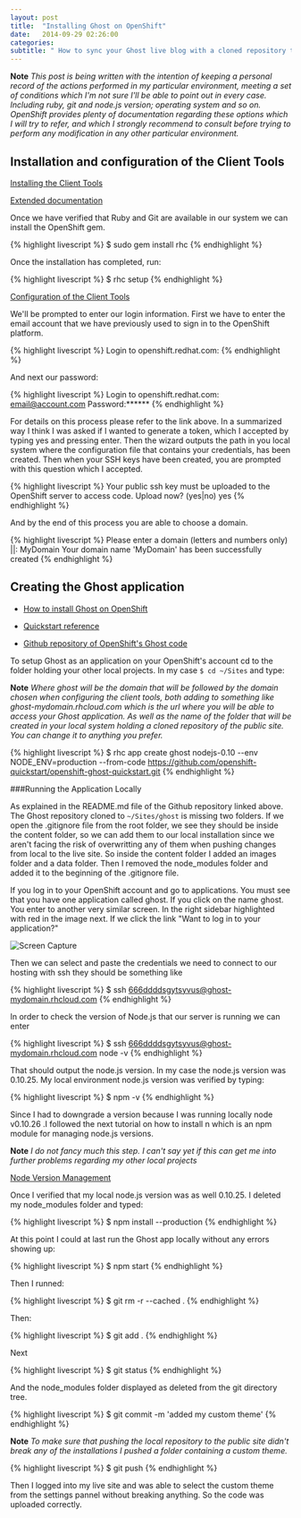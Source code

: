 ```yaml
---
layout: post
title:  "Installing Ghost on OpenShift"
date:   2014-09-29 02:26:00
categories:
subtitle: " How to sync your Ghost live blog with a cloned repository that runs locally"
---
```

**Note** *This post is being written with the intention of keeping a personal record of the actions performed in my particular environment, meeting a set of conditions which I'm not sure I'll be able to point out in every case. Including ruby, git and node.js version; operating system and so on. OpenShift provides plenty of documentation regarding these options which I will try to refer, and which I strongly recommend to consult before trying to perform any modification in any other particular environment.* 
 
## Installation and configuration of the Client Tools
 
 
[Installing the Client Tools](https://developers.openshift.com/en/getting-started-client-tools.html)
 
[Extended documentation](https://access.redhat.com/documentation/en-US/OpenShift_Online/2.0/html/Client_Tools_Installation_Guide/index.html)
 
Once we have verified that Ruby and Git are available in our system we can install the OpenShift gem.

{% highlight livescript %}
$ sudo gem install rhc
{% endhighlight %}

Once the installation has completed, run:

{% highlight livescript %}
$ rhc setup
{% endhighlight %}    


[Configuration of the Client Tools](https://access.redhat.com/documentation/en-US/OpenShift_Online/2.0/html/Client_Tools_Installation_Guide/Configuring_Client_Tools.html)

We'll be prompted to enter our login information. First we have to enter the email account that we have previously used to sign in to the OpenShift platform.

{% highlight livescript %}
Login to openshift.redhat.com: 
{% endhighlight %}

And next our password:

{% highlight livescript %}
Login to openshift.redhat.com: email@account.com
Password:******
{% endhighlight %}
    
For details on this process please refer to the link above. In a summarized way I think I was asked if I wanted to generate a token, which I accepted by typing yes and pressing enter. Then the wizard outputs the path in you local system where the configuration file that contains your credentials, has been created. Then when your SSH keys have been created, you are prompted with this question which I accepted.

{% highlight livescript %}
Your public ssh key must be uploaded to the OpenShift server to access code.
Upload now? (yes|no) yes
{% endhighlight %}
    
And by the end of this process you are able to choose a domain.

{% highlight livescript %}
Please enter a domain (letters and numbers only) |<none>|: MyDomain
Your domain name 'MyDomain' has been successfully created
{% endhighlight %}    
    
    
## Creating the Ghost application
 
 
 * [How to install Ghost on OpenShift](http://howtoinstallghost.com/how-to-install-ghost-on-openshift/)
 
 * [Quickstart reference](https://www.openshift.com/quickstarts/ghost)
 
 * [Github repository of OpenShift's Ghost code](https://github.com/openshift-quickstart/openshift-ghost-quickstart)
 
To setup Ghost as an application on your OpenShift's account cd to the folder holding your other local projects. In my case `$ cd ~/Sites` and type:
 
 **Note** *Where ghost will be the domain that will be followed by the domain chosen when configuring the client tools, both adding to something like ghost-mydomain.rhcloud.com which is the url where you will be able to access your Ghost application. As well as the name of the folder that will be created in your local system holding a cloned repository of the public site. You can change it to anything you prefer.*
 
{% highlight livescript %}
$ rhc app create ghost nodejs-0.10 --env NODE_ENV=production --from-code https://github.com/openshift-quickstart/openshift-ghost-quickstart.git
{% endhighlight %}     


###Running the Application Locally

As explained in the README.md file of the Github repository linked above. The Ghost repository cloned to `~/Sites/ghost` is missing two folders. If we open the .gitignore file from the root folder, we see they should be inside the content folder, so we can add them to our local installation since we aren't facing the risk of overwritting any of them when pushing changes from local to the live site. So inside the content folder I added an images folder and a data folder. Then I removed the node_modules folder and added it to the beginning of the .gitignore file.

If you log in to your OpenShift account and go to applications. You must see that you have one application called ghost. If you click on the name ghost. You enter to another very similar screen. In the right sidebar highlighted with red in the image next. If we click the link "Want to log in to your application?"


![Screen Capture]({{site.baseurl}}/images/ssh-1.png "Screen Capture")


Then we can select and paste the credentials we need to connect to our hosting with ssh they should be something like 

{% highlight livescript %}
$ ssh 666ddddsgytsyvus@ghost-mydomain.rhcloud.com
{% endhighlight %} 

In order to check the version of Node.js that our server is running we can enter

{% highlight livescript %}
$ ssh 666ddddsgytsyvus@ghost-mydomain.rhcloud.com node -v
{% endhighlight %} 

That should output the node.js version. In my case the node.js version was 0.10.25. My local environment node.js version was verified by typing:

{% highlight livescript %}
$ npm -v
{% endhighlight %} 

Since I had to downgrade a version because I was running locally node v0.10.26 .I followed the next tutorial on how to install n which is an npm module for managing node.js versions. 

**Note** *I do not fancy much this step. I can't say yet if this can get me into further problems regarding my other local projects*

[Node Version Management](http://theholmesoffice.com/node-js-fundamentals-how-to-upgrade-the-node-js-version/)

Once I verified that my local node.js version was as well 0.10.25. I deleted my node_modules folder and typed:

{% highlight livescript %}
$ npm install --production
{% endhighlight %} 
    
At this point I could at last run the Ghost app locally without any errors showing up:

{% highlight livescript %}
$ npm start
{% endhighlight %} 

Then I runned:

{% highlight livescript %}
$ git rm -r --cached .
{% endhighlight %} 

Then:

{% highlight livescript %}
$ git add .
{% endhighlight %}

Next

{% highlight livescript %}
$ git status
{% endhighlight %}

And the node_modules folder displayed as deleted from the git directory tree.

{% highlight livescript %}
$ git commit -m 'added my custom theme'
{% endhighlight %}
    
**Note** *To make sure that pushing the local repository to the public site didn't break any of the installations I pushed a folder containing a custom theme.*

{% highlight livescript %}
$ git push
{% endhighlight %}

Then I logged into my live site and was able to select the custom theme from the settings pannel without breaking anything. So the code was uploaded correctly.
